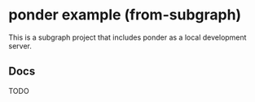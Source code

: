 # ponder example (from-subgraph)

This is a subgraph project that includes ponder as a local development server.

## Docs

TODO
